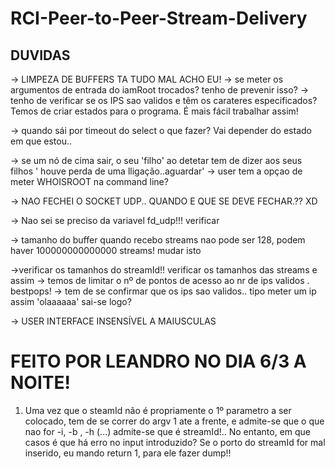 # RCI-Peer-to-Peer-Stream-Delivery

## DUVIDAS
-> LIMPEZA DE BUFFERS TA TUDO MAL ACHO EU!
-> se meter os argumentos de entrada do iamRoot trocados? tenho de prevenir isso?
-> tenho de verificar se os IPS sao validos e têm os carateres especificados?
Temos de criar estados para o programa. É mais fácil trabalhar assim!

-> quando sái por timeout do select o que fazer? Vai depender do estado em que estou..

-> se um nó de cima sair, o seu 'filho' ao detetar tem de dizer aos seus filhos ' houve perda de uma lligação..aguardar'
 -> user tem a opçao de meter WHOISROOT na command line? 

-> NAO FECHEI O SOCKET UDP.. QUANDO E QUE SE DEVE FECHAR.?? XD

-> Nao sei se preciso da variavel fd_udp!!! verificar

-> tamanho do buffer quando recebo streams nao pode ser 128, podem haver 100000000000000 streams! mudar isto

->verificar os tamanhos do streamId!! verificar os tamanhos das streams e assim
-> temos de limitar o nº de pontos de acesso ao nr de ips validos  . bestpops!
-> tem de se confirmar que os ips sao validos.. tipo meter um ip assim 'olaaaaaa' sai-se logo?

-> USER INTERFACE INSENSÍVEL A MAIUSCULAS

# FEITO POR LEANDRO NO DIA 6/3 A NOITE!
1) Uma vez que o steamId não é propriamente o 1º parametro a ser colocado, tem de se correr do argv 1 ate a frente, e admite-se que o que nao for -i, -b , -h (...) admite-se que é streamId!.. No entanto, em que casos é que há erro no input introduzido? Se o porto do streamId for mal inserido, eu mando return 1, para ele fazer dump!!
